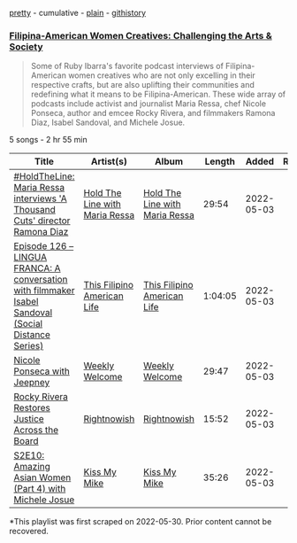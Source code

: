 [pretty](/playlists/pretty/37i9dQZF1DWXl7YskCND7g.md) - cumulative - [plain](/playlists/plain/37i9dQZF1DWXl7YskCND7g) - [githistory](https://github.githistory.xyz/mackorone/spotify-playlist-archive/blob/main/playlists/plain/37i9dQZF1DWXl7YskCND7g)

### [Filipina\-American Women Creatives: Challenging the Arts & Society](https://open.spotify.com/playlist/37i9dQZF1DWXl7YskCND7g)

> Some of Ruby Ibarra's favorite podcast interviews of Filipina\-American women creatives who are not only excelling in their respective crafts, but are also uplifting their communities and redefining what it means to be Filipina\-American\. These wide array of podcasts include activist and journalist Maria Ressa, chef Nicole Ponseca, author and emcee Rocky Rivera, and filmmakers Ramona Diaz, Isabel Sandoval, and Michele Josue.

5 songs - 2 hr 55 min

| Title | Artist(s) | Album | Length | Added | Removed |
|---|---|---|---|---|---|
| [\#HoldTheLine: Maria Ressa interviews 'A Thousand Cuts' director Ramona Diaz](https://open.spotify.com/episode/6wP0mr1Evud0fjrCPe4B4U) | [Hold The Line with Maria Ressa](https://open.spotify.com/show/4zgcK3ubsf9rB3I7xtArhM) | [Hold The Line with Maria Ressa](https://open.spotify.com/show/4zgcK3ubsf9rB3I7xtArhM) | 29:54 | 2022-05-03 |  |
| [Episode 126 – LINGUA FRANCA: A conversation with filmmaker Isabel Sandoval \(Social Distance Series\)](https://open.spotify.com/episode/3hKYBOBXEQR2Qw8eNTrNB9) | [This Filipino American Life](https://open.spotify.com/show/7jTAf1Cv2OpqdGoBhIhaq2) | [This Filipino American Life](https://open.spotify.com/show/7jTAf1Cv2OpqdGoBhIhaq2) | 1:04:05 | 2022-05-03 |  |
| [Nicole Ponseca with Jeepney](https://open.spotify.com/episode/7iSmUyXroyBusa8EY9T8gD) | [Weekly Welcome](https://open.spotify.com/show/76g2INsgSNlifsETEkXYug) | [Weekly Welcome](https://open.spotify.com/show/76g2INsgSNlifsETEkXYug) | 29:47 | 2022-05-03 |  |
| [Rocky Rivera Restores Justice Across the Board](https://open.spotify.com/episode/6qAoo6cxh5QKmPz5pOYBg4) | [Rightnowish](https://open.spotify.com/show/7kEJuafTzTVan7B78ttz1I) | [Rightnowish](https://open.spotify.com/show/7kEJuafTzTVan7B78ttz1I) | 15:52 | 2022-05-03 |  |
| [S2E10: Amazing Asian Women \(Part 4\) with Michele Josue](https://open.spotify.com/episode/0ecXiscD1T5Zn4g0rnEarM) | [Kiss My Mike](https://open.spotify.com/show/4XD5gPK3JEBtdUSeLrpeIi) | [Kiss My Mike](https://open.spotify.com/show/4XD5gPK3JEBtdUSeLrpeIi) | 35:26 | 2022-05-03 |  |

\*This playlist was first scraped on 2022-05-30. Prior content cannot be recovered.
